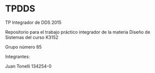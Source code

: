 # TPDDS
TP Integrador de DDS 2015

Repositorio para el trabajo práctico integrador de la materia Diseño de Sistemas del curso K3152

Grupo número 85

Integrantes:

Juan Tonelli    134254-0
